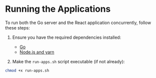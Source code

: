 # Running the Applications

To run both the Go server and the React application concurrently, follow these steps:

1. Ensure you have the required dependencies installed:
   - [Go](https://golang.org/doc/install)
   - [Node.js and yarn](https://nodejs.org/)

2. Make the `run-apps.sh` script executable (if not already):
```bash
chmod +x run-apps.sh
``` 

